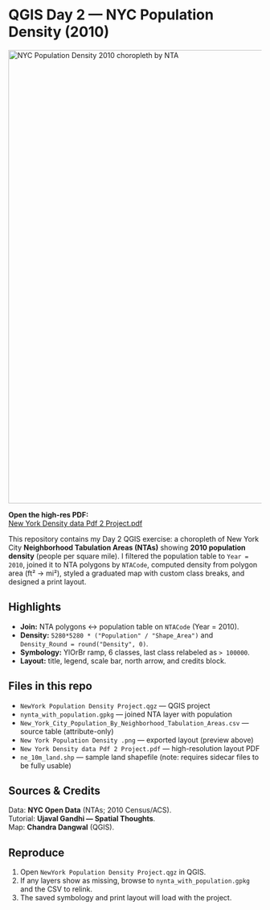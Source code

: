 # QGIS Day 2 — NYC Population Density (2010)

<!-- Inline preview image (note the encoded spaces in the filename) -->
<img src="New%20York%20Population%20Density%20.png" alt="NYC Population Density 2010 choropleth by NTA" width="900">

**Open the high-res PDF:**  
[New York Density data Pdf 2 Project.pdf](New%20York%20Density%20data%20Pdf%202%20Project.pdf)

This repository contains my Day 2 QGIS exercise: a choropleth of New York City **Neighborhood Tabulation Areas (NTAs)** showing **2010 population density** (people per square mile). I filtered the population table to `Year = 2010`, joined it to NTA polygons by `NTACode`, computed density from polygon area (ft² → mi²), styled a graduated map with custom class breaks, and designed a print layout.

## Highlights
- **Join:** NTA polygons ↔ population table on `NTACode` (Year = 2010).
- **Density:** `5280*5280 * ("Population" / "Shape_Area")` and `Density_Round = round("Density", 0)`.
- **Symbology:** YlOrBr ramp, 6 classes, last class relabeled as `> 100000`.
- **Layout:** title, legend, scale bar, north arrow, and credits block.

## Files in this repo
- `NewYork Population Density Project.qgz` — QGIS project  
- `nynta_with_population.gpkg` — joined NTA layer with population  
- `New_York_City_Population_By_Neighborhood_Tabulation_Areas.csv` — source table (attribute-only)  
- `New York Population Density .png` — exported layout (preview above)  
- `New York Density data Pdf 2 Project.pdf` — high-resolution layout PDF  
- `ne_10m_land.shp` — sample land shapefile (note: requires sidecar files to be fully usable)

## Sources & Credits
Data: **NYC Open Data** (NTAs; 2010 Census/ACS).  
Tutorial: **Ujaval Gandhi — Spatial Thoughts**.  
Map: **Chandra Dangwal** (QGIS).

## Reproduce
1. Open `NewYork Population Density Project.qgz` in QGIS.  
2. If any layers show as missing, browse to `nynta_with_population.gpkg` and the CSV to relink.  
3. The saved symbology and print layout will load with the project.
